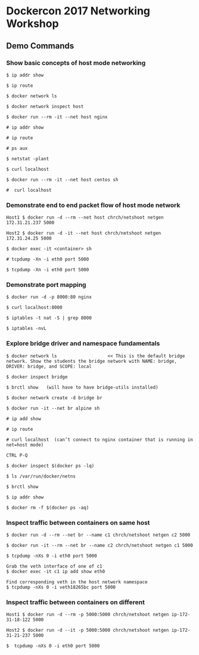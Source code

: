
# Dockercon 2017 Networking Workshop
## Demo Commands

### Show basic concepts of host mode networking

```
$ ip addr show

$ ip route 

$ docker network ls

$ docker network inspect host

$ docker run --rm -it --net host nginx 

# ip addr show

# ip route 

# ps aux

$ netstat -plant

$ curl localhost

$ docker run --rm -it --net host centos sh

#  curl localhost
```

### Demonstrate end to end packet flow of host mode network

```
Host1 $ docker run -d --rm --net host chrch/netshoot netgen 172.31.21.237 5000

Host2 $ docker run -d -it --net host chrch/netshoot netgen 172.31.24.25 5000

$ docker exec -it <container> sh

# tcpdump -Xn -i eth0 port 5000

$ tcpdump -Xn -i eth0 port 5000
```

### Demonstrate port mapping

```
$ docker run -d -p 8000:80 nginx

$ curl localhost:8000

$ iptables -t nat -S | grep 8000

$ iptables -nvL
```

### Explore bridge driver and namespace fundamentals
```
$ docker network ls                   << This is the default bridge network. Show the students the bridge network with NAME: bridge, DRIVER: bridge, and SCOPE: local

$ docker inspect bridge

$ brctl show   (will have to have bridge-utils installed)

$ docker network create -d bridge br

$ docker run -it --net br alpine sh

# ip add show

# ip route

# curl localhost  (can’t connect to nginx container that is running in net=host mode)

CTRL P-Q

$ docker inspect $(docker ps -lq)

$ ls /var/run/docker/netns

$ brctl show

$ ip addr show

$ docker rm -f $(docker ps -aq)
```


### Inspect traffic between containers on same host

```
$ docker run -d --rm --net br --name c1 chrch/netshoot netgen c2 5000

$ docker run -it --rm --net br --name c2 chrch/netshoot netgen c1 5000

$ tcpdump -nXs 0 -i eth0 port 5000

Grab the veth interface of one of c1
$ docker exec -it c1 ip add show eth0

Find corresponding veth in the host network namespace
$ tcpdump -nXs 0 -i veth18265bc port 5000
```

### Inspect traffic between containers on different 
```
Host1 $ docker run -d --rm -p 5000:5000 chrch/netshoot netgen ip-172-31-18-122 5000

Host2 $ docker run -d --it -p 5000:5000 chrch/netshoot netgen ip-172-31-21-237 5000

$  tcpdump -nXs 0 -i eth0 port 5000
```



